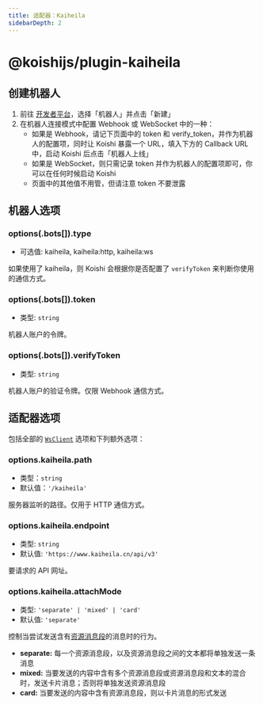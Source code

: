 ```yaml
---
title: 适配器：Kaiheila
sidebarDepth: 2
---
```


# @koishijs/plugin-kaiheila

## 创建机器人

1. 前往 [开发者平台](https://developer.kaiheila.cn/)，选择「机器人」并点击「新建」
2. 在机器人连接模式中配置 Webhook 或 WebSocket 中的一种：
    - 如果是 Webhook，请记下页面中的 token 和 verify_token，并作为机器人的配置项，同时让 Koishi 暴露一个 URL，填入下方的 Callback URL 中，启动 Koishi 后点击「机器人上线」
    - 如果是 WebSocket，则只需记录 token 并作为机器人的配置项即可，你可以在任何时候启动 Koishi
    - 页面中的其他值不用管，但请注意 token 不要泄露

## 机器人选项

### options(.bots[]).type

- 可选值: kaiheila, kaiheila:http, kaiheila:ws

如果使用了 kaiheila，则 Koishi 会根据你是否配置了 `verifyToken` 来判断你使用的通信方式。

### options(.bots[]).token

- 类型: `string`

机器人账户的令牌。

### options(.bots[]).verifyToken

- 类型: `string`

机器人账户的验证令牌。仅限 Webhook 通信方式。

## 适配器选项

包括全部的 [`WsClient`](../adapter.md#类-adapter-wsclient) 选项和下列额外选项：

### options.kaiheila.path

- 类型：`string`
- 默认值：`'/kaiheila'`

服务器监听的路径。仅用于 HTTP 通信方式。

### options.kaiheila.endpoint

- 类型: `string`
- 默认值: `'https://www.kaiheila.cn/api/v3'`

要请求的 API 网址。

### options.kaiheila.attachMode

- 类型: `'separate' | 'mixed' | 'card'`
- 默认值: `'separate'`

控制当尝试发送含有[资源消息段](../segment.md#资源消息段)的消息时的行为。

- **separate:** 每一个资源消息段，以及资源消息段之间的文本都将单独发送一条消息
- **mixed:** 当要发送的内容中含有多个资源消息段或资源消息段和文本的混合时，发送卡片消息；否则将单独发送资源消息段
- **card:** 当要发送的内容中含有资源消息段，则以卡片消息的形式发送
